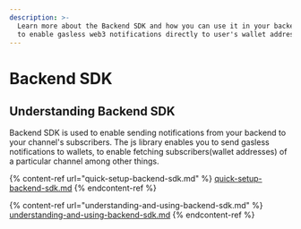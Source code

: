 ```yaml
---
description: >-
  Learn more about the Backend SDK and how you can use it in your backend logic
  to enable gasless web3 notifications directly to user's wallet address.
---
```


# Backend SDK

## Understanding Backend SDK

Backend SDK is used to enable sending notifications from your backend to your channel's subscribers. The js library enables you to send gasless notifications to wallets, to enable fetching subscribers(wallet addresses) of a particular channel among other things.

{% content-ref url="quick-setup-backend-sdk.md" %}
[quick-setup-backend-sdk.md](quick-setup-backend-sdk.md)
{% endcontent-ref %}

{% content-ref url="understanding-and-using-backend-sdk.md" %}
[understanding-and-using-backend-sdk.md](understanding-and-using-backend-sdk.md)
{% endcontent-ref %}
